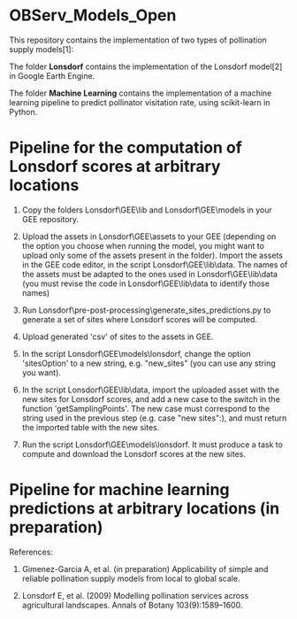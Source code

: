 # OBServ_Models_Open

This repository contains the implementation of two types of pollination supply models[1]:

The folder **Lonsdorf** contains the implementation of the Lonsdorf model[2] in Google Earth Engine.

The folder **Machine Learning** contains the implementation of a machine learning pipeline to predict pollinator visitation rate, using scikit-learn in Python.

# Pipeline for the computation of Lonsdorf scores at arbitrary locations
1. Copy the folders Lonsdorf\GEE\lib and Lonsdorf\GEE\models in your GEE repository.

2. Upload the assets in Lonsdorf\GEE\assets to your GEE (depending on the option you choose when running the model, you might want to upload only some of the assets present in the folder). Import the assets in the GEE code editor, in the script Lonsdorf\GEE\lib\data. The names of the assets must be adapted to the ones used in Lonsdorf\GEE\lib\data (you must revise the code in Lonsdorf\GEE\lib\data to identify those names)

3. Run Lonsdorf\pre-post-processing\generate_sites_predictions.py to generate a set of sites where Lonsdorf scores will be computed.

4. Upload generated 'csv' of sites to the assets in GEE.

5. In the script Lonsdorf\GEE\models\lonsdorf, change the option 'sitesOption' to a new string, e.g. "new_sites" (you can use any string you want).

6. In the script Lonsdorf\GEE\lib\data, import the uploaded asset with the new sites for Lonsdorf scores, and add a new case to the switch in the function 'getSamplingPoints'. The new case must correspond to the string used in the previous step (e.g. case "new sites":), and must return the imported table with the new sites.

7. Run the script Lonsdorf\GEE\models\lonsdorf. It must produce a task to compute and download the Lonsdorf scores at the new sites.

# Pipeline for machine learning predictions at arbitrary locations (in preparation)


References:

1) Gimenez-Garcia A, et al. (in preparation) Applicability of simple and reliable pollination supply models from local to global scale.

2) Lonsdorf E, et al. (2009) Modelling pollination services across agricultural landscapes. Annals of Botany 103(9):1589–1600.

